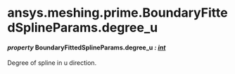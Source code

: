 # ansys.meshing.prime.BoundaryFittedSplineParams.degree_u

<a id="ansys.meshing.prime.BoundaryFittedSplineParams.degree_u"></a>

#### *property* BoundaryFittedSplineParams.degree_u *: [int](https://docs.python.org/3.11/library/functions.html#int)*

Degree of spline in u direction.

<!-- !! processed by numpydoc !! -->
